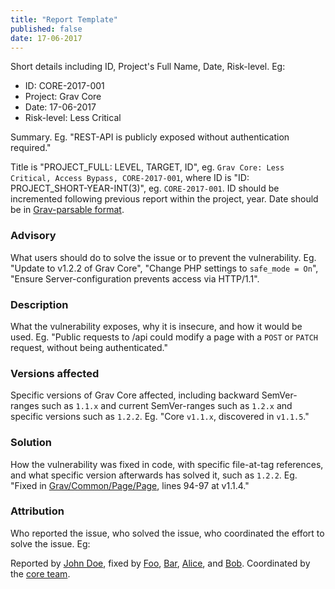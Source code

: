```yaml
---
title: "Report Template"
published: false
date: 17-06-2017
---
```


Short details including ID, Project's Full Name, Date, Risk-level. Eg:

- ID: CORE-2017-001
- Project: Grav Core
- Date: 17-06-2017
- Risk-level: Less Critical

Summary. Eg. "REST-API is publicly exposed without authentication required."

Title is "PROJECT_FULL: LEVEL, TARGET, ID", eg. `Grav Core: Less Critical, Access Bypass, CORE-2017-001`, where ID is "ID: PROJECT_SHORT-YEAR-INT(3)", eg. `CORE-2017-001`. ID should be incremented following previous report within the project, year. Date should be in [Grav-parsable format](https://learn.getgrav.org/content/headers#date).

### Advisory

What users should do to solve the issue or to prevent the vulnerability. Eg. "Update to v1.2.2 of Grav Core", "Change PHP settings to `safe_mode = On`", "Ensure Server-configuration prevents access via HTTP/1.1".

### Description

What the vulnerability exposes, why it is insecure, and how it would be used. Eg. "Public requests to /api could modify a page with a `POST` or `PATCH` request, without being authenticated."

### Versions affected

Specific versions of Grav Core affected, including backward SemVer-ranges such as `1.1.x` and current SemVer-ranges such as `1.2.x` and specific versions such as `1.2.2`. Eg. "Core `v1.1.x`, discovered in `v1.1.5`."

### Solution

How the vulnerability was fixed in code, with specific file-at-tag references, and what specific version afterwards has solved it, such as `1.2.2`. Eg. "Fixed in [Grav/Common/Page/Page](https://github.com/getgrav/grav/blob/1.1.4/system/src/Grav/Common/Page/Page.php#L94-L97), lines 94-97 at v1.1.4."

### Attribution

Who reported the issue, who solved the issue, who coordinated the effort to solve the issue. Eg:

Reported by [John Doe](https://en.wikipedia.org/wiki/John_Doe), fixed by [Foo](https://en.wikipedia.org/wiki/Placeholder_name#Computing), [Bar](https://en.wikipedia.org/wiki/Placeholder_name#Computing), [Alice](https://en.wikipedia.org/wiki/Placeholder_name#Computing), and [Bob](https://en.wikipedia.org/wiki/Placeholder_name#Computing). Coordinated by the [core team](https://getgrav.org/about).
